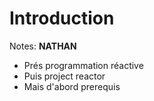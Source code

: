 <!-- .slide: class="transition bg-pink" -->

# Introduction

Notes:
**NATHAN**

- Prés programmation réactive
- Puis project reactor
- Mais d'abord prerequis 
